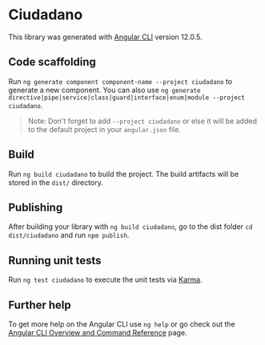 # Ciudadano

This library was generated with [Angular CLI](https://github.com/angular/angular-cli) version 12.0.5.

## Code scaffolding

Run `ng generate component component-name --project ciudadano` to generate a new component. You can also use `ng generate directive|pipe|service|class|guard|interface|enum|module --project ciudadano`.
> Note: Don't forget to add `--project ciudadano` or else it will be added to the default project in your `angular.json` file. 

## Build

Run `ng build ciudadano` to build the project. The build artifacts will be stored in the `dist/` directory.

## Publishing

After building your library with `ng build ciudadano`, go to the dist folder `cd dist/ciudadano` and run `npm publish`.

## Running unit tests

Run `ng test ciudadano` to execute the unit tests via [Karma](https://karma-runner.github.io).

## Further help

To get more help on the Angular CLI use `ng help` or go check out the [Angular CLI Overview and Command Reference](https://angular.io/cli) page.
